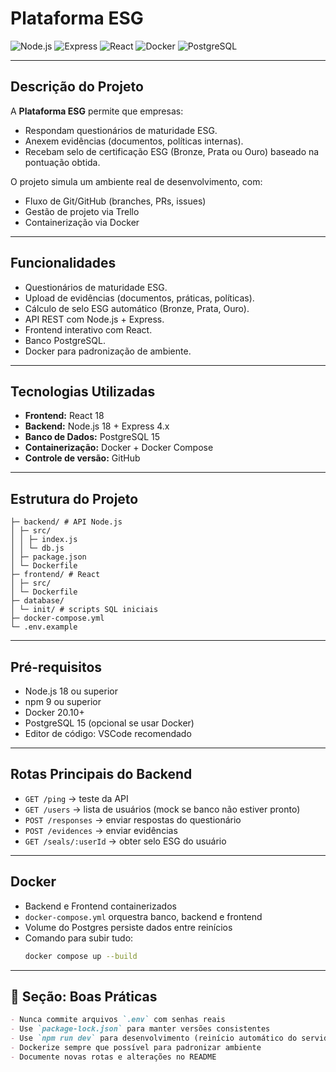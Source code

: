 # Plataforma ESG

![Node.js](https://img.shields.io/badge/Node.js-v18.x-green)
![Express](https://img.shields.io/badge/Express-4.x-blue)
![React](https://img.shields.io/badge/React-18-blueviolet)
![Docker](https://img.shields.io/badge/Docker-20.10-blue)
![PostgreSQL](https://img.shields.io/badge/PostgreSQL-15-blue)

---

## Descrição do Projeto
A **Plataforma ESG** permite que empresas:
- Respondam questionários de maturidade ESG.
- Anexem evidências (documentos, políticas internas).
- Recebam selo de certificação ESG (Bronze, Prata ou Ouro) baseado na pontuação obtida.

O projeto simula um ambiente real de desenvolvimento, com:
- Fluxo de Git/GitHub (branches, PRs, issues)  
- Gestão de projeto via Trello  
- Containerização via Docker

---

## Funcionalidades
- Questionários de maturidade ESG.  
- Upload de evidências (documentos, práticas, políticas).  
- Cálculo de selo ESG automático (Bronze, Prata, Ouro).  
- API REST com Node.js + Express.  
- Frontend interativo com React.  
- Banco PostgreSQL.  
- Docker para padronização de ambiente.

---

## Tecnologias Utilizadas
- **Frontend:** React 18  
- **Backend:** Node.js 18 + Express 4.x  
- **Banco de Dados:** PostgreSQL 15  
- **Containerização:** Docker + Docker Compose  
- **Controle de versão:** GitHub  

---

## Estrutura do Projeto

```plataformaESG/
├─ backend/ # API Node.js
│ ├─ src/
│ │ ├─ index.js
│ │ └─ db.js
│ ├─ package.json
│ └─ Dockerfile
├─ frontend/ # React
│ ├─ src/
│ └─ Dockerfile
├─ database/
│ └─ init/ # scripts SQL iniciais
├─ docker-compose.yml
└─ .env.example
```

---

## Pré-requisitos
- Node.js 18 ou superior  
- npm 9 ou superior  
- Docker 20.10+  
- PostgreSQL 15 (opcional se usar Docker)  
- Editor de código: VSCode recomendado

---

## Rotas Principais do Backend
- `GET /ping` → teste da API  
- `GET /users` → lista de usuários (mock se banco não estiver pronto)  
- `POST /responses` → enviar respostas do questionário  
- `POST /evidences` → enviar evidências  
- `GET /seals/:userId` → obter selo ESG do usuário

---

## Docker
- Backend e Frontend containerizados  
- `docker-compose.yml` orquestra banco, backend e frontend  
- Volume do Postgres persiste dados entre reinícios  
- Comando para subir tudo:
  ```bash
  docker compose up --build

---

## 🔹 Seção: Boas Práticas

```markdown
- Nunca commite arquivos `.env` com senhas reais  
- Use `package-lock.json` para manter versões consistentes  
- Use `npm run dev` para desenvolvimento (reinício automático do servidor)  
- Dockerize sempre que possível para padronizar ambiente  
- Documente novas rotas e alterações no README
